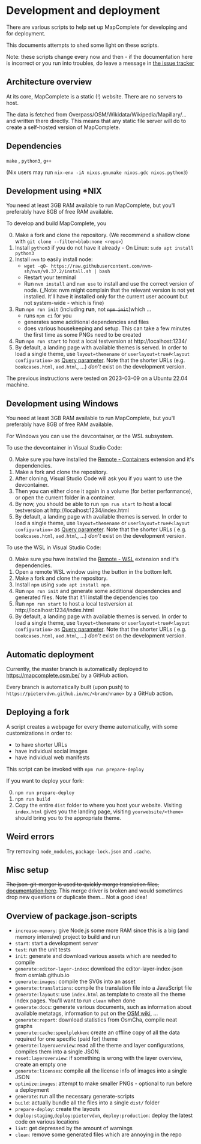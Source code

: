 Development and deployment
==========================

There are various scripts to help set up MapComplete for developing and for deployment.

This documents attempts to shed some light on these scripts.

Note: these scripts change every now and then - if the documentation here is incorrect or you run into troubles, do
leave a message in [the issue tracker](https://github.com/pietervdvn/MapComplete/issues)

Architecture overview
---------------------

At its core, MapComplete is a static (!) website. There are no servers to host.

The data is fetched from Overpass/OSM/Wikidata/Wikipedia/Mapillary/... and written there directly. This means that any
static file server will do to create a self-hosted version of MapComplete.

Dependencies
------------

`make` , `python3`, `g++`

(Nix users may run `nix-env -iA nixos.gnumake nixos.gdc nixos.python3`)

Development using *NIX
----------------------

You need at least 3GB RAM available to run MapComplete, but you'll preferably have 8GB of free RAM available.

To develop and build MapComplete, you

0. Make a fork and clone the repository. (We recommend a shallow clone with `git clone --filter=blob:none <repo>`)
1. Install `python3` if you do not have it already - On Linux: `sudo apt install python3`
2. Install `nvm` to easily install node:
   - `wget -qO- https://raw.githubusercontent.com/nvm-sh/nvm/v0.37.2/install.sh | bash`
   - Restart your terminal
   - Run `nvm install` and `nvm use` to install and use the correct version of node. (_Note: nvm might complain that the relevant version is not yet installed. It'll have it installed only for the current user account but not system-wide - which is fine)
4. Run `npm run init` (including **run**, not ~~`npm init`~~)which …
   - runs `npm ci` for you
   - generates some additional dependencies and files
   - does various housekeeping and setup. This can take a few minutes the first time as some PNGs need to be created
5. Run `npm run start` to host a local testversion at http://localhost:1234/
6. By default, a landing page with available themes is served. In order to load a single theme, use `layout=themename`
   or `userlayout=true#<layout configuration>` as [Query parameter](URL_Parameters.md). Note that the shorter URLs
   (e.g. `bookcases.html`, `aed.html`, ...) _don't_ exist on the development version.

The previous instructions were tested on 2023-03-09 on a Ubuntu 22.04 machine.

Development using Windows
-------------------------

You need at least 3GB RAM available to run MapComplete, but you'll preferably have 8GB of free RAM available.

For Windows you can use the devcontainer, or the WSL subsystem.

To use the devcontainer in Visual Studio Code:

0. Make sure you have installed
   the [Remote - Containers](https://marketplace.visualstudio.com/items?itemName=ms-vscode-remote.remote-containers)
   extension and it's dependencies.
1. Make a fork and clone the repository.
2. After cloning, Visual Studio Code will ask you if you want to use the devcontainer.
3. Then you can either clone it again in a volume (for better performance), or open the current folder in a container.
4. By now, you should be able to run `npm run start` to host a local testversion at http://localhost:1234/index.html
5. By default, a landing page with available themes is served. In order to load a single theme, use `layout=themename`
   or `userlayout=true#<layout configuration>` as [Query parameter](URL_Parameters.md). Note that the shorter URLs (
   e.g. `bookcases.html`, `aed.html`, ...) _don't_ exist on the development version.

To use the WSL in Visual Studio Code:

0. Make sure you have installed the [Remote - WSL]() extension and it's dependencies.
1. Open a remote WSL window using the button in the bottom left.
2. Make a fork and clone the repository.
3. Install `npm` using `sudo apt install npm`.
4. Run `npm run init` and generate some additional dependencies and generated files. Note that it'll install the
   dependencies too
5. Run `npm run start` to host a local testversion at http://localhost:1234/index.html
6. By default, a landing page with available themes is served. In order to load a single theme, use `layout=themename`
   or `userlayout=true#<layout configuration>` as [Query parameter](URL_Parameters.md). Note that the shorter URLs (
   e.g. `bookcases.html`, `aed.html`, ...) _don't_ exist on the development version.

Automatic deployment
--------------------

Currently, the master branch is automatically deployed to https://mapcomplete.osm.be/ by a GitHub action.

Every branch is automatically built (upon push) to `https://pietervdvn.github.io/mc/<branchname>` by a GitHub action.


Deploying a fork
----------------

A script creates a webpage for every theme automatically, with some customizations in order to:

- to have shorter URLs
- have individual social images
- have individual web manifests

This script can be invoked with `npm run prepare-deploy`

If you want to deploy your fork:

0. `npm run prepare-deploy`
1. `npm run build`
2. Copy the entire `dist` folder to where you host your website. Visiting `index.html` gives you the landing page,
   visiting `yourwebsite/<theme>` should bring you to the appropriate theme.

Weird errors
------------

Try removing `node_modules`, `package-lock.json` and `.cache`.

Misc setup
----------

~~The json-git-merger is used to quickly merge translation
files, [documentation here](https://github.com/jonatanpedersen/git-json-merge#single-project--directory).~~
This merge driver is broken and would sometimes drop new questions or duplicate them... Not a good idea!

Overview of package.json-scripts
--------------------------------

- `increase-memory`: give Node.js some more RAM since this is a big (and memory intensive) project to build and run
- `start`: start a development server
- `test`: run the unit tests
- `init`: generate and download various assets which are needed to compile
- `generate:editor-layer-index`: download the editor-layer-index-json from osmlab.github.io
- `generate:images`: compile the SVGs into an asset
- `generate:translations`: compile the translation file into a JavaScript file
- `generate:layouts`: use `index.html` as template to create all the theme index pages. You'll want to run `clean` when
  done
- `generate:docs`: generate various documents, such as information about available metatags, information to put on
  the [OSM wiki](https://wiki.openstreetmap.org/wiki/MapComplete), ...
- `generate:report`: download statistics from OsmCha, compile neat graphs
- `generate:cache:speelplekken`: create an offline copy of all the data required for one specific (paid for) theme
- `generate:layeroverview`: read all the theme and layer configurations, compiles them into a single JSON.
- `reset:layeroverview`: if something is wrong with the layer overview, create an empty one
- `generate:licenses`: compile all the license info of images into a single JSON
- `optimize:images`: attempt to make smaller PNGs - optional to run before a deployment
- `generate`: run all the necessary generate-scripts
- `build`: actually bundle all the files into a single `dist/` folder
- `prepare-deploy`: create the layouts
- `deploy:staging`,`deploy:pietervdvn`, `deploy:production`: deploy the latest code on various locations
- `lint`: get depressed by the amount of warnings
- `clean`: remove some generated files which are annoying in the repo

